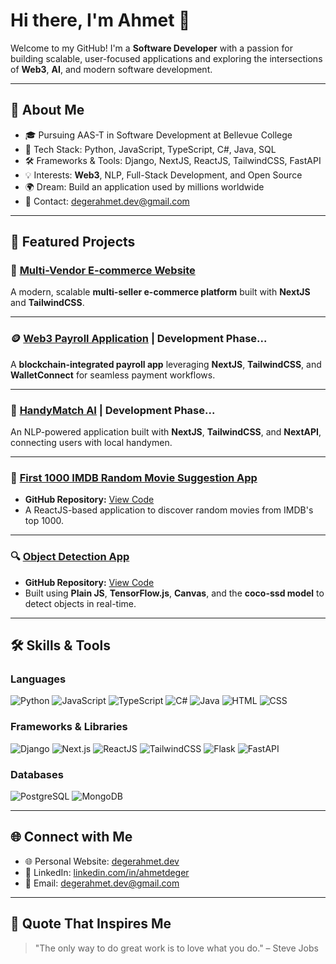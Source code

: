 # Hi there, I'm Ahmet 👋

Welcome to my GitHub! I'm a **Software Developer** with a passion for building scalable, user-focused applications and exploring the intersections of **Web3**, **AI**, and modern software development. 

---

## 🚀 About Me

- 🎓 Pursuing AAS-T in Software Development at Bellevue College
- 🌟 Tech Stack: Python, JavaScript, TypeScript, C#, Java, SQL
- 🛠️ Frameworks & Tools: Django, NextJS, ReactJS, TailwindCSS, FastAPI
- 💡 Interests: **Web3**, NLP, Full-Stack Development, and Open Source
- 🌍 Dream: Build an application used by millions worldwide
- 📧 Contact: [degerahmet.dev@gmail.com](mailto:degerahmet.dev@gmail.com)

---

## 🌟 Featured Projects

### 🛒 [Multi-Vendor E-commerce Website](https://partisepeti.vercel.app/)
A modern, scalable **multi-seller e-commerce platform** built with **NextJS** and **TailwindCSS**.

---

### 🪙 [Web3 Payroll Application](https://web3-payroll.vercel.app/) | Development Phase...
A **blockchain-integrated payroll app** leveraging **NextJS**, **TailwindCSS**, and **WalletConnect** for seamless payment workflows.

---

### 🤖 [HandyMatch AI](https://handy-match.vercel.app/) | Development Phase...
An NLP-powered application built with **NextJS**, **TailwindCSS**, and **NextAPI**, connecting users with local handymen.

---

### 🎥 [First 1000 IMDB Random Movie Suggestion App](https://ahmetdeger.dev/projects/movie-suggestion)
- **GitHub Repository:** [View Code](https://github.com/degerahmet/ahmetdeger.dev/tree/main/src/components/MovieApp)
- A ReactJS-based application to discover random movies from IMDB's top 1000.

---

### 🔍 [Object Detection App](https://ahmetdeger.dev/projects/object-detection)
- **GitHub Repository:** [View Code](https://github.com/degerahmet/ahmetdeger.dev/blob/main/src/components/DetectionApp/index.tsx#L5)
- Built using **Plain JS**, **TensorFlow.js**, **Canvas**, and the **coco-ssd model** to detect objects in real-time.

---

## 🛠️ Skills & Tools

### Languages
![Python](https://img.shields.io/badge/-Python-3776AB?style=flat-square&logo=python&logoColor=white)
![JavaScript](https://img.shields.io/badge/-JavaScript-F7DF1E?style=flat-square&logo=javascript&logoColor=black)
![TypeScript](https://img.shields.io/badge/-TypeScript-3178C6?style=flat-square&logo=typescript&logoColor=white)
![C#](https://img.shields.io/badge/-C%23-239120?style=flat-square&logo=c-sharp&logoColor=white)
![Java](https://img.shields.io/badge/-Java-007396?style=flat-square&logo=java&logoColor=white)
![HTML](https://img.shields.io/badge/-HTML5-E34F26?style=flat-square&logo=html5&logoColor=white)
![CSS](https://img.shields.io/badge/-CSS3-1572B6?style=flat-square&logo=css3&logoColor=white)

### Frameworks & Libraries
![Django](https://img.shields.io/badge/-Django-092E20?style=flat-square&logo=django&logoColor=white)
![Next.js](https://img.shields.io/badge/-Next.js-000000?style=flat-square&logo=next.js&logoColor=white)
![ReactJS](https://img.shields.io/badge/-ReactJS-61DAFB?style=flat-square&logo=react&logoColor=black)
![TailwindCSS](https://img.shields.io/badge/-TailwindCSS-06B6D4?style=flat-square&logo=tailwindcss&logoColor=white)
![Flask](https://img.shields.io/badge/-Flask-000000?style=flat-square&logo=flask&logoColor=white)
![FastAPI](https://img.shields.io/badge/-FastAPI-009688?style=flat-square&logo=fastapi&logoColor=white)

### Databases
![PostgreSQL](https://img.shields.io/badge/-PostgreSQL-336791?style=flat-square&logo=postgresql&logoColor=white)
![MongoDB](https://img.shields.io/badge/-MongoDB-47A248?style=flat-square&logo=mongodb&logoColor=white)

---

## 🌐 Connect with Me

- 🌐 Personal Website: [degerahmet.dev](https://ahmetdeger.dev)
- 💼 LinkedIn: [linkedin.com/in/ahmetdeger](https://linkedin.com/in/ahmetdeger)
- 📧 Email: [degerahmet.dev@gmail.com](mailto:ahmet@ahmetdeger.dev)

---

## 🌟 Quote That Inspires Me

> "The only way to do great work is to love what you do." – Steve Jobs

